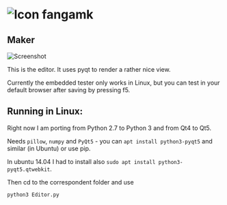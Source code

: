 ![Icon](../iconTiny.png) fangamk
=============================

Maker
-----

![Screenshot](../screenshot.png)

This is the editor. It uses pyqt to render a rather nice view.

Currently the embedded tester only works in Linux, but you can test in your
default browser after saving by pressing f5.


Running in Linux:
-----------------

Right now I am porting from Python 2.7 to Python 3 and from Qt4 to Qt5.

Needs `pillow`, `numpy` and `PyQt5` - you can `apt install python3-pyqt5` and
similar (in Ubuntu) or use pip.

In ubuntu 14.04 I had to install also `sudo apt install python3-pyqt5.qtwebkit`.

Then cd to the correspondent folder and use

    python3 Editor.py
